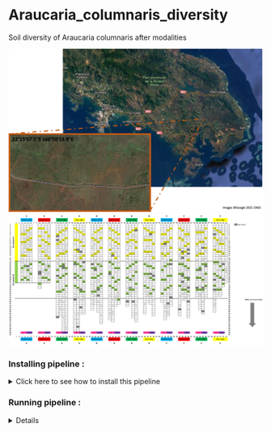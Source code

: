 # Araucaria_columnaris_diversity
Soil diversity of Araucaria columnaris after modalities

  <div align="center">
  <img src="https://github.com/PLStenger/Araucaria_columnaris_diversity/blob/main/98_database_files/location.png" width="800">
  </div>
  
  <div align="center">
  <img src="https://github.com/PLStenger/Araucaria_columnaris_diversity/blob/main/98_database_files/plan.png" width="800">
  </div>

### Installing pipeline :


<details>
  <summary>Click here to see how to install this pipeline</summary>

First, open your terminal. Then, run these two command lines :

    pwd
    /scratch_vol1/fungi

    cd -place_in_your_local_computer
    git clone https://github.com/PLStenger/Araucaria_columnaris_diversity.git

</details> 

### Running pipeline :

<details>
  
    # For run all pipeline, lunch only this command line : 
    time nohup bash 000_run_all_pipeline_in_one_script.sh &> 000_run_all_pipeline_in_one_script.out
  
    time nohup bash 00_quality_check_by_FastQC.sh &> 00_quality_check_by_FastQC.out
    >

</details> 
